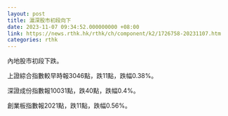 ```yaml
---
layout: post
title: 滬深股市初段向下
date: 2023-11-07 09:34:52.000000000 +08:00
link: https://news.rthk.hk/rthk/ch/component/k2/1726758-20231107.htm
categories: rthk
---
```


內地股市初段下跌。

上證綜合指數較早時報3046點，跌11點，跌幅0.38%。

深證成份指數報10031點，跌40點，跌幅0.4%。

創業板指數報2021點，跌11點，跌幅0.56%。
